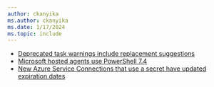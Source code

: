 ```yaml
---
author: ckanyika
ms.author: ckanyika
ms.date: 1/17/2024
ms.topic: include
---
```


- [Deprecated task warnings include replacement suggestions](#deprecated-task-warnings-include-replacement-suggestions)
- [Microsoft hosted agents use PowerShell 7.4](#microsoft-hosted-agents-use-powershell-74)
- [New Azure Service Connections that use a secret have updated expiration dates](#new-azure-service-connections-that-use-a-secret-have-updated-expiration-dates)
